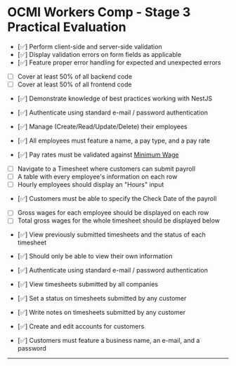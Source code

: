 # OCMI Workers Comp - Stage 3 Practical Evaluation

- [✅] Perform client-side and server-side validation
- [✅] Display validation errors on form fields as applicable
- [✅] Feature proper error handling for expected and unexpected errors
- [ ] Cover at least 50% of all backend code
- [ ] Cover at least 50% of all frontend code
- [✅] Demonstrate knowledge of best practices working with NestJS

- [✅] Authenticate using standard e-mail / password authentication
- [✅] Manage (Create/Read/Update/Delete) their employees
- [✅] All employees must feature a name, a pay type, and a pay rate
- [✅] Pay rates must be validated against [Minimum Wage](#Minimum-Wage)
- [ ] Navigate to a Timesheet where customers can submit payroll
- [ ] A table with every employee's information on each row
- [ ] Hourly employees should display an "Hours" input
- [✅] Customers must be able to specify the Check Date of the payroll
- [ ] Gross wages for each employee should be displayed on each row
- [ ] Total gross wages for the whole timesheet should be displayed below
- [✅] View previously submitted timesheets and the status of each timesheet
- [✅] Should only be able to view their own information

- [✅] Authenticate using standard e-mail / password authentication
- [✅] View timesheets submitted by all companies
- [✅] Set a status on timesheets submitted by any customer
- [✅] Write notes on timesheets submitted by any customer
- [✅] Create and edit accounts for customers
- [✅] Customers must feature a business name, an e-mail, and a password

___
